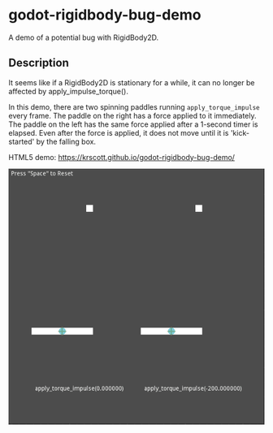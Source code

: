 # godot-rigidbody-bug-demo
A demo of a potential bug with RigidBody2D.

## Description
It seems like if a RigidBody2D is stationary for a while, it can no longer be affected by apply_impulse_torque().

In this demo, there are two spinning paddles running `apply_torque_impulse` every frame.
The paddle on the right has a force applied to it immediately.
The paddle on the left has the same force applied after a 1-second timer is elapsed. Even after the force is applied,
it does not move until it is 'kick-started' by the falling box.

HTML5 demo: https://krscott.github.io/godot-rigidbody-bug-demo/

![demo gif](https://github.com/krscott/godot-rigidbody-bug-demo/blob/master/demo.gif?raw=true)
